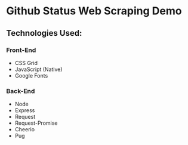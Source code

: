 # Github Status Web Scraping Demo

## Technologies Used:

### Front-End

* CSS Grid
* JavaScript (Native)
* Google Fonts

### Back-End

* Node
* Express
* Request
* Request-Promise
* Cheerio
* Pug
